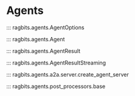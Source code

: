 # Agents

::: ragbits.agents.AgentOptions

::: ragbits.agents.Agent

::: ragbits.agents.AgentResult

::: ragbits.agents.AgentResultStreaming

::: ragbits.agents.a2a.server.create_agent_server

::: ragbits.agents.post_processors.base
